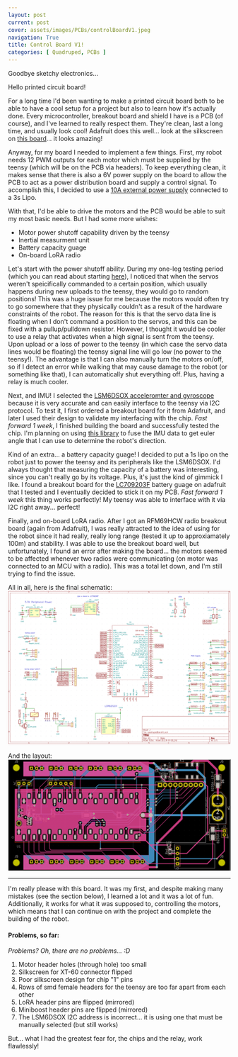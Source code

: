 ```yaml
---
layout: post
current: post
cover: assets/images/PCBs/controlBoardV1.jpeg
navigation: True
title: Control Board V1!
categories: [ Quadruped, PCBs ]
---
```


Goodbye sketchy electronics...

Hello printed circuit board!

For a long time I'd been wanting to make a printed circuit board both to be able to have a cool setup for a project but also to learn how 
it's actually done. Every microcontroller, breakout board and shield I have is a PCB (of course), and I've learned to really respect them.
They're clean, last a long time, and usually look cool! Adafruit does this well... look at the silkscreen on [this board](https://www.adafruit.com/product/4863)...
it looks amazing!

Anyway, for my board I needed to implement a few things. First, my robot needs 12 PWM outputs for each motor which must be supplied by
the teensy (which will be on the PCB via headers). To keep everything clean, it makes sense that there is also a 6V power supply on the board
to allow the PCB to act as a power distribution board and supply a control signal. To accomplish this, I decided to use a 
[10A external power supply](https://www.amazon.com/uxcell-Converter-Regulator-Waterproof-Transformer/dp/B01CUA4KK8/ref=sr_1_4?dchild=1&keywords=10A+12v+6v+converter&qid=1623687586&sr=8-4) 
connected to a 3s Lipo. 

With that, I'd be able to drive the motors and the PCB would be able to suit my most basic needs. But I had some more wishes:
- Motor power shutoff capability driven by the teensy
- Inertial measurment unit
- Battery capacity guage
- On-board LoRA radio

Let's start with the power shutoff ability. During my one-leg testing period (which you can read about starting [here](https://seanboe.github.io/blog/tag/quadruped)), 
I noticed that when the servos weren't speicifically commanded to a certain position, which usually happens during new uploads to the teensy, they would go to random
positions! This was a huge issue for me because the motors would often try to go somewhere that they physically couldn't as a result of the hardware constraints of the robot. 
The reason for this is that the servo data line is floating when I don't command a position to the servos, and this can be fixed with a pullup/pulldown resistor. However,
I thought it would be cooler to use a relay that activates when a high signal is sent from the teensy. Upon upload or a loss of power to the teensy (in which case the servo
data lines would be floating) the teensy signal line will go low (no power to the teensy!). The advantage is that I can also manually turn the motors on/off, so if I detect
an error while walking that may cause damage to the robot (or something like that), I can automatically shut everything off. Plus, having a relay is much cooler.

Next, and IMU! I selected the [LSM6DSOX acceleromter and gyroscope](https://www.st.com/resource/en/datasheet/lsm6dsox.pdf) because it is very accurate and can easily 
interface to the teensy via I2C protocol. To test it, I first ordered a breakout board for it from Adafruit, and later I used their design to validate my interfacing 
with the chip. _Fast forward 1 week_, I finished building the board and successfully tested the chip. I'm planning on using [this library](https://learn.adafruit.com/how-to-fuse-motion-sensor-data-into-ahrs-orientation-euler-quaternions/sensor-fusion-algorithms)
to fuse the IMU data to get euler angle that I can use to determine the robot's direction. 

Kind of an extra... a battery capacity guage! I decided to put a 1s lipo on the robot just to power the teensy and its peripherals like the LSM6DSOX. I'd always thought 
that measuring the capacity of a battery was interesting, since you can't really go by its voltage. Plus, it's just the kind of gimmick I like. I found a breakout board
for the [LC709203F](https://www.onsemi.com/pdf/datasheet/lc709203f-d.pdf) battery guage on adafruit that I tested and I eventually decided to stick it on my PCB. 
_Fast forward 1 week_ this thing works perfectly! My teensy was able to interface with it via I2C right away... perfect!

Finally, and on-board LoRA radio. After I got an RFM69HCW radio breakout board (again from Adafruit), I was really attracted to the idea of using for the robot since it 
had really, really long range (tested it up to approxiamately 100m) and stability. I was able to use the breakout board well, but unfortunately, I found an error after
making the board... the motors seemed to be affected whenever two radios were communicating (on motor was connected to an MCU with a radio). This was a total let down, and
I'm still trying to find the issue. 

All in all, here is the final schematic:
![schematic](assets/images/schematics/controlBoardV1Beta.png)

And the layout:
![layout](assets/images/schematics/layoutV1-1.png)
<hr/>

I'm really please with this board. It was my first, and despite making many mistakes (see the section below), I learned a lot and it was a lot of fun. Additionally,
it works for what it was supposed to, controlling the motors, which means that I can continue on with the project and complete the building of the robot.

#### Problems, so far:
_Problems? Oh, there are no problems... :D_
1. Motor header holes (through hole) too small
2. Silkscreen for XT-60 connector flipped
3. Poor silkscreen design for chip "1" pins
4. Rows of smd female headers for the teensy are too far apart from each other
5. LoRA header pins are flipped (mirrored)
6. Miniboost header pins are flipped (mirrored)
7. The LSM6DSOX I2C address is incorrect... it is using one that must be manually selected (but still works)

But... what I had the greatest fear for, the chips and the relay, work flawlessly!
